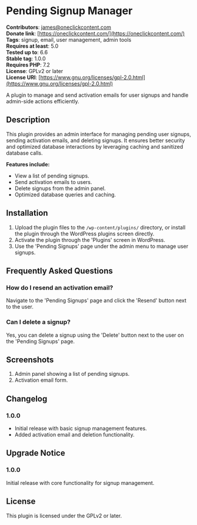# Pending Signup Manager

**Contributors**: james@oneclickcontent.com  
**Donate link**: [https://oneclickcontent.com/](https://oneclickcontent.com/)  
**Tags**: signup, email, user management, admin tools  
**Requires at least**: 5.0  
**Tested up to**: 6.6  
**Stable tag**: 1.0.0  
**Requires PHP**: 7.2  
**License**: GPLv2 or later  
**License URI**: [https://www.gnu.org/licenses/gpl-2.0.html](https://www.gnu.org/licenses/gpl-2.0.html)  

A plugin to manage and send activation emails for user signups and handle admin-side actions efficiently.

## Description

This plugin provides an admin interface for managing pending user signups, sending activation emails, and deleting signups. It ensures better security and optimized database interactions by leveraging caching and sanitized database calls.

**Features include:**
- View a list of pending signups.
- Send activation emails to users.
- Delete signups from the admin panel.
- Optimized database queries and caching.

## Installation

1. Upload the plugin files to the `/wp-content/plugins/` directory, or install the plugin through the WordPress plugins screen directly.
2. Activate the plugin through the 'Plugins' screen in WordPress.
3. Use the 'Pending Signups' page under the admin menu to manage user signups.

## Frequently Asked Questions

### How do I resend an activation email?
Navigate to the 'Pending Signups' page and click the 'Resend' button next to the user.

### Can I delete a signup?
Yes, you can delete a signup using the 'Delete' button next to the user on the 'Pending Signups' page.

## Screenshots
1. Admin panel showing a list of pending signups.
2. Activation email form.

## Changelog

### 1.0.0
- Initial release with basic signup management features.
- Added activation email and deletion functionality.

## Upgrade Notice

### 1.0.0
Initial release with core functionality for signup management.

## License

This plugin is licensed under the GPLv2 or later.